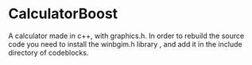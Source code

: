 # CalculatorBoost
 A calculator made in c++, with graphics.h.
In order to rebuild the source code you need to install the winbgim.h library , and add it in the include directory of codeblocks.